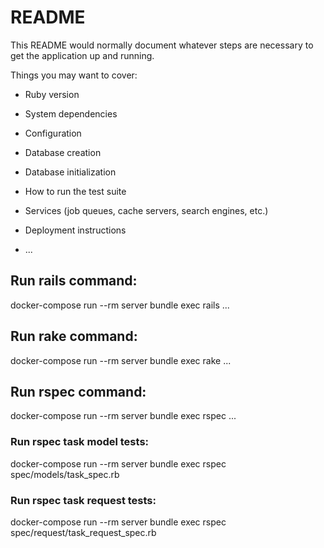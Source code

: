 # README

This README would normally document whatever steps are necessary to get the
application up and running.

Things you may want to cover:

* Ruby version

* System dependencies

* Configuration

* Database creation

* Database initialization

* How to run the test suite

* Services (job queues, cache servers, search engines, etc.)

* Deployment instructions

* ...

## Run rails command:
docker-compose run --rm server bundle exec rails ...

## Run rake command:
docker-compose run --rm server bundle exec rake ...

## Run rspec command:
docker-compose run --rm server bundle exec rspec ...

### Run rspec task model tests:
docker-compose run --rm server bundle exec rspec spec/models/task_spec.rb

### Run rspec task request tests:
docker-compose run --rm server bundle exec rspec spec/request/task_request_spec.rb
